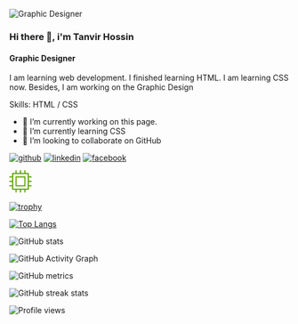 ![Graphic Designer](https://media.licdn.com/dms/image/D5616AQFOPLb1kupeQA/profile-displaybackgroundimage-shrink_350_1400/0/1670745251627?e=1676505600&v=beta&t=6EIYw5iDWQDYUuvAL7C9f1BTmMfzkb2ssFEpVS9WsH8)
### Hi there 👋, i'm Tanvir Hossin
#### Graphic Designer


I am learning web development. I finished learning HTML. I am learning CSS now. Besides, I am working on the Graphic Design

Skills:  HTML / CSS

- 🔭 I’m currently working on this page. 
- 🌱 I’m currently learning CSS 
- 👯 I’m looking to collaborate on GitHub 


[<img src='https://cdn.jsdelivr.net/npm/simple-icons@3.0.1/icons/github.svg' alt='github' height='40'>](https://github.com/Tanvir)  [<img src='https://cdn.jsdelivr.net/npm/simple-icons@3.0.1/icons/linkedin.svg' alt='linkedin' height='40'>](https://www.linkedin.com/in/https://www.linkedin.com/in/tanvir-hossain-002452246//)  [<img src='https://cdn.jsdelivr.net/npm/simple-icons@3.0.1/icons/facebook.svg' alt='facebook' height='40'>](https://www.facebook.com/https://www.facebook.com/tanvir.hossin.3344)  

<a href='https://docs.github.com/en/developers'><img src='https://raw.githubusercontent.com/acervenky/animated-github-badges/master/assets/devbadge.gif' width='40' height='40'></a> 

[![trophy](https://github-profile-trophy.vercel.app/?username=Tanvir)](https://github.com/ryo-ma/github-profile-trophy)

[![Top Langs](https://github-readme-stats.vercel.app/api/top-langs/?username=Tanvir)](https://github.com/anuraghazra/github-readme-stats)

![GitHub stats](https://github-readme-stats.vercel.app/api?username=Tanvir&show_icons=true&count_private=true)  

![GitHub Activity Graph](https://activity-graph.herokuapp.com/graph?username=Tanvir)  

![GitHub metrics](https://metrics.lecoq.io/Tanvir)  

![GitHub streak stats](https://streak-stats.demolab.com/?user=Tanvir)  

![Profile views](https://gpvc.arturio.dev/Tanvir)  
